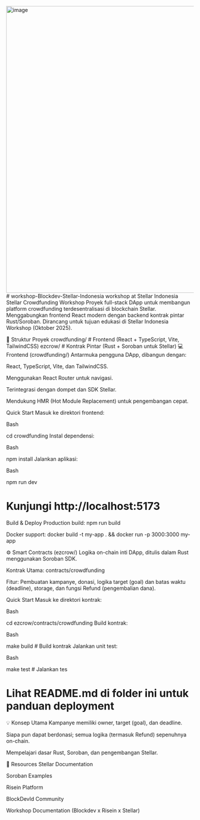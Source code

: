 <img width="1366" height="768" alt="image" src="https://github.com/user-attachments/assets/564a21c8-af2b-44ca-8fad-1df4de86bee3" /># workshop-Blockdev-Stellar-Indonesia
workshop at Stellar Indonesia
Stellar Crowdfunding Workshop
Proyek full-stack DApp untuk membangun platform crowdfunding terdesentralisasi di blockchain Stellar. Menggabungkan frontend React modern dengan backend kontrak pintar Rust/Soroban. Dirancang untuk tujuan edukasi di Stellar Indonesia Workshop (Oktober 2025).

📂 Struktur Proyek
crowdfunding/   # Frontend (React + TypeScript, Vite, TailwindCSS)
ezcrow/         # Kontrak Pintar (Rust + Soroban untuk Stellar)
💻 Frontend (crowdfunding/)
Antarmuka pengguna DApp, dibangun dengan:

React, TypeScript, Vite, dan TailwindCSS.

Menggunakan React Router untuk navigasi.

Terintegrasi dengan dompet dan SDK Stellar.

Mendukung HMR (Hot Module Replacement) untuk pengembangan cepat.

Quick Start
Masuk ke direktori frontend:

Bash

cd crowdfunding
Instal dependensi:

Bash

npm install
Jalankan aplikasi:

Bash

npm run dev
# Kunjungi http://localhost:5173
Build & Deploy
Production build: npm run build

Docker support: docker build -t my-app . && docker run -p 3000:3000 my-app

⚙️ Smart Contracts (ezcrow/)
Logika on-chain inti DApp, ditulis dalam Rust menggunakan Soroban SDK.

Kontrak Utama: contracts/crowdfunding

Fitur: Pembuatan kampanye, donasi, logika target (goal) dan batas waktu (deadline), storage, dan fungsi Refund (pengembalian dana).

Quick Start
Masuk ke direktori kontrak:

Bash

cd ezcrow/contracts/crowdfunding
Build kontrak:

Bash

make build      # Build kontrak
Jalankan unit test:

Bash

make test       # Jalankan tes
# Lihat README.md di folder ini untuk panduan deployment
💡 Konsep Utama
Kampanye memiliki owner, target (goal), dan deadline.

Siapa pun dapat berdonasi; semua logika (termasuk Refund) sepenuhnya on-chain.

Mempelajari dasar Rust, Soroban, dan pengembangan Stellar.

🔗 Resources
Stellar Documentation

Soroban Examples

Risein Platform

BlockDevId Community

Workshop Documentation (Blockdev x Risein x Stellar)
